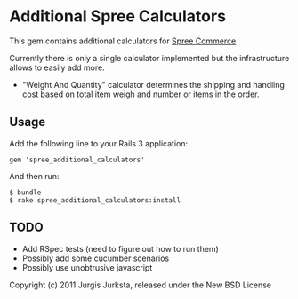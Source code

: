 Additional Spree Calculators
============================

This gem contains additional calculators for [Spree Commerce](http://spreecommerce.com)

Currently there is only a single calculator implemented but the infrastructure allows to easily add more.

* "Weight And Quantity" calculator determines the shipping and handling cost based on total
item weigh and number or items in the order.
  
  

Usage
----

Add the following line to your Rails 3 application:

    gem 'spree_additional_calculators'
  
And then run:

    $ bundle
    $ rake spree_additional_calculators:install

  
  
TODO
----

* Add RSpec tests (need to figure out how to run them)
* Possibly add some cucumber scenarios
* Possibly use unobtrusive javascript
  
  

Copyright (c) 2011 Jurgis Jurksta, released under the New BSD License
